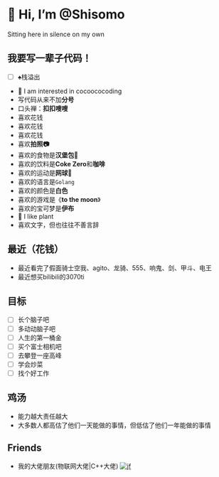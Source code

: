 # 👋 Hi, I’m @Shisomo

Sitting here in silence on my own

## 我要写一辈子代码！

- [ ] ♠︎栈溢出
- 👀 I am interested in cocoococoding
- 写代码从来不加**分号**
- 口头禅：**扣扣嗖嗖**
- 喜欢花钱
- 喜欢花钱
- 喜欢花钱
- 喜欢**拍照📷**
- 喜欢的食物是**汉堡包🍔**
- 喜欢的饮料是**Coke Zero**和**咖啡**
- 喜欢的运动是**网球🎾**
- 喜欢的语言是`Golang`
- 喜欢的颜色是**白色**
- 喜欢的游戏是《**to the moon**》
- 喜欢的宝可梦是**伊布**
- 🍃 I like plant
- 喜欢文字，但也往往不善言辞


## 最近（花钱）

- 最近看完了假面骑士空我、agito、龙骑、555、响鬼、剑、甲斗、电王
- 最近想买bilibili的3070ti

## 目标

- [ ] 长个脑子吧
- [ ] 多动动脑子吧
- [ ] 人生的第一桶金
- [ ] 买个富士相机吧
- [ ] 去攀登一座高峰
- [ ] 学会炒菜
- [ ] 找个好工作

## 鸡汤

- 能力越大责任越大
- 大多数人都高估了他们一天能做的事情，但低估了他们一年能做的事情

## Friends

- 我的大佬朋友(物联网大佬|C++大佬)
[![jf](http://cos.shisomo.tech/jf.jpg)](https://github.com/jinfeng1025/)
